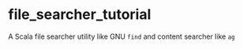 # file_searcher_tutorial
A Scala file searcher utility like GNU `find` and content searcher like `ag`
